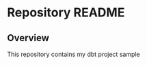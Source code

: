 Repository README
=================

Overview
--------

This repository contains my dbt project sample